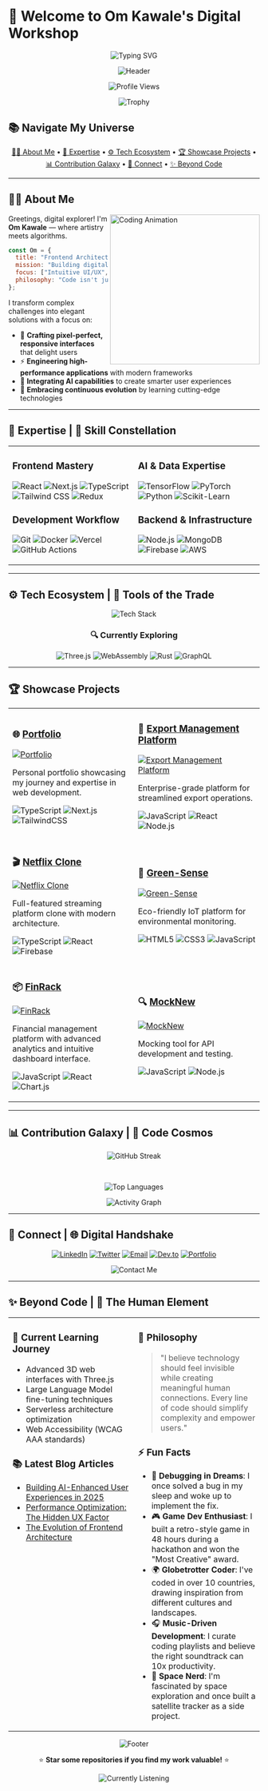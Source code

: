 # 🌟 Welcome to Om Kawale's Digital Workshop

<div align="center">

![Typing SVG](https://readme-typing-svg.demolab.com?font=Montserrat&weight=700&size=30&duration=3000&pause=1000&color=F7A41D&center=true&vCenter=true&width=1000&lines=Welcome+to+Om+Kawale's+Digital+Workshop+🚀;Frontend+Architect+|+AI+Innovator+|+UX+Visionary;Crafting+Tomorrow's+Interfaces+Today;Where+Creativity+Meets+Technical+Excellence)

![Header](https://capsule-render.vercel.app/api?type=waving&color=gradient&height=120&section=header&animation=fadeIn&fontAlignY=35&fontSize=25)

![Profile Views](https://komarev.com/ghpvc/?username=om7035&label=PROFILE+VISITS&color=blueviolet&style=for-the-badge)

![Trophy](https://github-profile-trophy.vercel.app/?username=om7035&theme=nord&column=7&no-frame=true&margin-w=15)

</div>

## 📚 Navigate My Universe

<p align="center">
  <a href="#-about-me">👨‍💻 About Me</a> •
  <a href="#-expertise">🧠 Expertise</a> •
  <a href="#️-tech-ecosystem">⚙️ Tech Ecosystem</a> •
  <a href="#-showcase-projects">🏆 Showcase Projects</a> •
  <a href="#-contribution-galaxy">📊 Contribution Galaxy</a> •
  <a href="#-connect">🤝 Connect</a> •
  <a href="#-beyond-code">✨ Beyond Code</a>
</p>

---

## 👨‍💻 About Me

<img align="right" width="300" src="https://media.giphy.com/media/qgQUggAC3Pfv687qPC/giphy.gif" alt="Coding Animation" />

Greetings, digital explorer! I'm **Om Kawale** — where artistry meets algorithms.

```javascript
const Om = {
  title: "Frontend Architect & AI Explorer",
  mission: "Building digital experiences that inspire wonder",
  focus: ["Intuitive UI/UX", "Performance Optimization", "AI Integration"],
  philosophy: "Code isn't just functional; it's an art form that shapes human experience"
};
```

I transform complex challenges into elegant solutions with a focus on:

- 🎨 **Crafting pixel-perfect, responsive interfaces** that delight users
- ⚡ **Engineering high-performance applications** with modern frameworks
- 🧠 **Integrating AI capabilities** to create smarter user experiences
- 🔄 **Embracing continuous evolution** by learning cutting-edge technologies

---

## 🧠 Expertise | 🌟 Skill Constellation

<table>
<tr>
<td valign="top" width="50%">

### Frontend Mastery
![React](https://img.shields.io/badge/React-20232A?style=for-the-badge&logo=react&logoColor=61DAFB)
![Next.js](https://img.shields.io/badge/Next.js-000000?style=for-the-badge&logo=next.js&logoColor=white)
![TypeScript](https://img.shields.io/badge/TypeScript-007ACC?style=for-the-badge&logo=typescript&logoColor=white)
![Tailwind CSS](https://img.shields.io/badge/Tailwind_CSS-38B2AC?style=for-the-badge&logo=tailwind-css&logoColor=white)
![Redux](https://img.shields.io/badge/Redux-593D88?style=for-the-badge&logo=redux&logoColor=white)

### Development Workflow
![Git](https://img.shields.io/badge/Git-F05032?style=for-the-badge&logo=git&logoColor=white)
![Docker](https://img.shields.io/badge/Docker-2CA5E0?style=for-the-badge&logo=docker&logoColor=white)
![Vercel](https://img.shields.io/badge/Vercel-000000?style=for-the-badge&logo=vercel&logoColor=white)
![GitHub Actions](https://img.shields.io/badge/GitHub_Actions-2088FF?style=for-the-badge&logo=github-actions&logoColor=white)

</td>
<td valign="top" width="50%">

### AI & Data Expertise
![TensorFlow](https://img.shields.io/badge/TensorFlow-FF6F00?style=for-the-badge&logo=tensorflow&logoColor=white)
![PyTorch](https://img.shields.io/badge/PyTorch-EE4C2C?style=for-the-badge&logo=pytorch&logoColor=white)
![Python](https://img.shields.io/badge/Python-3776AB?style=for-the-badge&logo=python&logoColor=white)
![Scikit-Learn](https://img.shields.io/badge/scikit_learn-F7931E?style=for-the-badge&logo=scikit-learn&logoColor=white)

### Backend & Infrastructure
![Node.js](https://img.shields.io/badge/Node.js-339933?style=for-the-badge&logo=nodedotjs&logoColor=white)
![MongoDB](https://img.shields.io/badge/MongoDB-4EA94B?style=for-the-badge&logo=mongodb&logoColor=white)
![Firebase](https://img.shields.io/badge/Firebase-FFCA28?style=for-the-badge&logo=firebase&logoColor=black)
![AWS](https://img.shields.io/badge/AWS-232F3E?style=for-the-badge&logo=amazon-aws&logoColor=white)

</td>
</tr>
</table>

---

## ⚙️ Tech Ecosystem | 🔧 Tools of the Trade

<div align="center">

![Tech Stack](https://skillicons.dev/icons?i=react,nextjs,typescript,tailwind,redux,nodejs,express,mongodb,firebase,aws,docker,git,figma,tensorflow,pytorch,python,java&perline=9)

### 🔍 Currently Exploring
![Three.js](https://img.shields.io/badge/Three.js-black?style=flat-square&logo=three.js&logoColor=white)
![WebAssembly](https://img.shields.io/badge/WebAssembly-654FF0?style=flat-square&logo=webassembly&logoColor=white)
![Rust](https://img.shields.io/badge/Rust-000000?style=flat-square&logo=rust&logoColor=white)
![GraphQL](https://img.shields.io/badge/GraphQL-E10098?style=flat-square&logo=graphql&logoColor=white)

</div>

---

## 🏆 Showcase Projects

<div align="center">

<table>
<tr>
<td width="50%">

### 🌐 [Portfolio](https://github.com/Om7035/Portfolio)
[![Portfolio](https://github-readme-stats.vercel.app/api/pin/?username=om7035&repo=Portfolio&theme=tokyonight&hide_border=true)](https://github.com/Om7035/Portfolio)

Personal portfolio showcasing my journey and expertise in web development.

![TypeScript](https://img.shields.io/badge/TypeScript-007ACC?style=flat-square&logo=typescript&logoColor=white)
![Next.js](https://img.shields.io/badge/Next.js-black?style=flat-square&logo=next.js&logoColor=white)
![TailwindCSS](https://img.shields.io/badge/TailwindCSS-38B2AC?style=flat-square&logo=tailwind-css&logoColor=white)

</td>
<td width="50%">

### 💼 [Export Management Platform](https://github.com/Om7035/export-management-platform)
[![Export Management Platform](https://github-readme-stats.vercel.app/api/pin/?username=om7035&repo=export-management-platform&theme=tokyonight&hide_border=true)](https://github.com/Om7035/export-management-platform)

Enterprise-grade platform for streamlined export operations.

![JavaScript](https://img.shields.io/badge/JavaScript-F7DF1E?style=flat-square&logo=javascript&logoColor=black)
![React](https://img.shields.io/badge/React-61DAFB?style=flat-square&logo=react&logoColor=black)
![Node.js](https://img.shields.io/badge/Node.js-339933?style=flat-square&logo=node.js&logoColor=white)

</td>
</tr>
<tr>
<td width="50%">

### 🎬 [Netflix Clone](https://github.com/Om7035/netflix-clone)
[![Netflix Clone](https://github-readme-stats.vercel.app/api/pin/?username=om7035&repo=netflix-clone&theme=tokyonight&hide_border=true)](https://github.com/Om7035/netflix-clone)

Full-featured streaming platform clone with modern architecture.

![TypeScript](https://img.shields.io/badge/TypeScript-007ACC?style=flat-square&logo=typescript&logoColor=white)
![React](https://img.shields.io/badge/React-61DAFB?style=flat-square&logo=react&logoColor=black)
![Firebase](https://img.shields.io/badge/Firebase-FFCA28?style=flat-square&logo=firebase&logoColor=black)

</td>
<td width="50%">

### 🌿 [Green-Sense](https://github.com/Om7035/Green-Sense)
[![Green-Sense](https://github-readme-stats.vercel.app/api/pin/?username=om7035&repo=Green-Sense&theme=tokyonight&hide_border=true)](https://github.com/Om7035/Green-Sense)

Eco-friendly IoT platform for environmental monitoring.

![HTML5](https://img.shields.io/badge/HTML5-E34F26?style=flat-square&logo=html5&logoColor=white)
![CSS3](https://img.shields.io/badge/CSS3-1572B6?style=flat-square&logo=css3&logoColor=white)
![JavaScript](https://img.shields.io/badge/JavaScript-F7DF1E?style=flat-square&logo=javascript&logoColor=black)

</td>
</tr>
<tr>
<td width="50%">

### 📦 [FinRack](https://github.com/Om7035/FinRack)
[![FinRack](https://github-readme-stats.vercel.app/api/pin/?username=om7035&repo=FinRack&theme=tokyonight&hide_border=true)](https://github.com/Om7035/FinRack)

Financial management platform with advanced analytics and intuitive dashboard interface.

![JavaScript](https://img.shields.io/badge/JavaScript-F7DF1E?style=flat-square&logo=javascript&logoColor=black)
![React](https://img.shields.io/badge/React-61DAFB?style=flat-square&logo=react&logoColor=black)
![Chart.js](https://img.shields.io/badge/Chart.js-FF6384?style=flat-square&logo=chart.js&logoColor=white)

</td>
<td width="50%">

### 🔍 [MockNew](https://github.com/Om7035/MockNew)
[![MockNew](https://github-readme-stats.vercel.app/api/pin/?username=om7035&repo=MockNew&theme=tokyonight&hide_border=true)](https://github.com/Om7035/MockNew)

Mocking tool for API development and testing.

![JavaScript](https://img.shields.io/badge/JavaScript-F7DF1E?style=flat-square&logo=javascript&logoColor=black)
![Node.js](https://img.shields.io/badge/Node.js-339933?style=flat-square&logo=node.js&logoColor=white)

</td>
</tr>
</table>

</div>

---

## 📊 Contribution Galaxy | 🌌 Code Cosmos

<div align="center">

![GitHub Streak](https://github-readme-streak-stats.herokuapp.com/?user=om7035&theme=tokyonight&hide_border=true&border_radius=10&date_format=M%20j%5B%2C%20Y%5D&ring=ff9c1c&fire=FFD700&currStreakNum=F8D866&sideNums=F8D866)

<br/>

![Top Languages](https://github-readme-stats.vercel.app/api/top-langs/?username=om7035&layout=compact&theme=radical&hide_border=true&border_radius=10&langs_count=8)

![Activity Graph](https://github-readme-activity-graph.vercel.app/graph?username=om7035&theme=tokyo-night&hide_border=true&radius=10&bg_color=141321&line=ff9c1c&point=F8D866&color=ff9c1c)

</div>

---

## 🤝 Connect | 🌐 Digital Handshake

<div align="center">

[![LinkedIn](https://img.shields.io/badge/LinkedIn-0077B5?style=for-the-badge&logo=linkedin&logoColor=white)](https://linkedin.com/in/om-kawale)
[![Twitter](https://img.shields.io/badge/Twitter-1DA1F2?style=for-the-badge&logo=twitter&logoColor=white)](https://twitter.com/your_handle)
[![Email](https://img.shields.io/badge/Email-D14836?style=for-the-badge&logo=gmail&logoColor=white)](mailto:your.email@gmail.com)
[![Dev.to](https://img.shields.io/badge/Dev.to-0A0A0A?style=for-the-badge&logo=devdotto&logoColor=white)](https://dev.to/your_handle)
[![Portfolio](https://img.shields.io/badge/Portfolio-5340ff?style=for-the-badge&logo=Google-chrome&logoColor=white)](https://om-kawale-portfolio.vercel.app)

![Contact Me](https://readme-typing-svg.demolab.com?font=Fira+Code&duration=3000&pause=1000&color=39D353&center=true&multiline=true&repeat=false&width=435&height=60&lines=Have+an+exciting+project%3F;Let's+collaborate!)

</div>

---

## ✨ Beyond Code | 🌈 The Human Element

<table>
<tr>
<td width="50%" valign="top">

### 🧠 Current Learning Journey
- Advanced 3D web interfaces with Three.js
- Large Language Model fine-tuning techniques
- Serverless architecture optimization
- Web Accessibility (WCAG AAA standards)

### 📚 Latest Blog Articles
- [Building AI-Enhanced User Experiences in 2025](#)
- [Performance Optimization: The Hidden UX Factor](#)
- [The Evolution of Frontend Architecture](#)

</td>
<td width="50%" valign="top">

### 💭 Philosophy
> "I believe technology should feel invisible while creating meaningful human connections. Every line of code should simplify complexity and empower users."

### ⚡ Fun Facts
- 🧠 **Debugging in Dreams**: I once solved a bug in my sleep and woke up to implement the fix.
- 🎮 **Game Dev Enthusiast**: I built a retro-style game in 48 hours during a hackathon and won the "Most Creative" award.
- 🌍 **Globetrotter Coder**: I've coded in over 10 countries, drawing inspiration from different cultures and landscapes.
- 🎧 **Music-Driven Development**: I curate coding playlists and believe the right soundtrack can 10x productivity.
- 🚀 **Space Nerd**: I'm fascinated by space exploration and once built a satellite tracker as a side project.

</td>
</tr>
</table>

<div align="center">

![Footer](https://capsule-render.vercel.app/api?type=waving&color=gradient&height=100&section=footer&animation=fadeIn)

⭐ **Star some repositories if you find my work valuable!** ⭐

![Currently Listening](https://readme-typing-svg.demolab.com?font=Fira+Code&size=12&duration=1000&pause=1000&color=1DB954&center=true&vCenter=true&repeat=true&width=600&height=20&lines=🎧+Currently+listening+to+innovative+tech+podcasts+and+lofi+beats)

</div>
